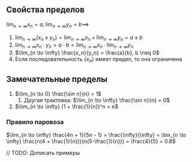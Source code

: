 ## Свойства пределов

$\lim_{n \to \infty} x_n = a, \lim_{n \to \infty} y_n = b \implies$

1. $\lim_{n \to \infty} (x_n \pm y_n) = \lim_{n \to \infty} x_n + \lim_{n \to \infty} y_n = a \pm b$
2. $\lim_{n \to \infty} x_n \cdot y_n = a \cdot b = \lim_{n \to \infty} x_n \cdot \lim_{n \to \infty} y_n$
3. $\lim_{n \to \infty} \frac{x_n}{y_n} = \frac{a}{b}, b \neq 0$
4. Если последовательность $\{ x_n \}$ имеет предел, то она ограничена

## Замечательные пределы

1. $\lim_{n \to 0} \frac{\sin n}{n} = 1$
	1. Другая трактовка: $\lim_{n \to \infty} \frac{\sin n}{n} = 0$
2. $\lim_{n \to \infty} (1 + \frac{1}{n})^n = e$

### Правило паровоза

$\lim_{n \to \infty} \frac{4n + 1}{5n - 1} = \frac{\infty}{\infty} = \lim_{n \to \infty} \frac{n(4 + \frac{1}{n})}{n(5-\frac{1}{n})} = \frac{4}{5} = 0.8$

// TODO: Дописать примеры
